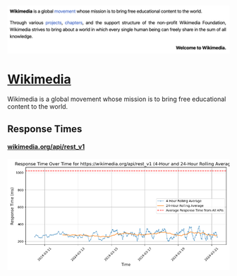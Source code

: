 [![Visit Wikimedia](imagePreview.png)](https://wikimedia.org)

# [Wikimedia](https://wikimedia.org)

Wikimedia is a global movement whose mission is to bring free educational content to the world.

## Response Times

#### [wikimedia.org/api/rest_v1](https://wikimedia.org/api/rest_v1)

![wikimedia.org/api/rest_v1](response-time-charts/77696b696d656469612e6f72672f6170692f726573745f7631.png)
